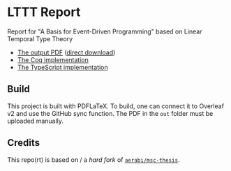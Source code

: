 # LTTT Report
Report for "A Basis for Event-Driven Programming" based on Linear Temporal Type Theory

- [The output PDF](out/thesis_main.pdf) ([direct download](https://github.com/aerabi/lttt-report/raw/master/out/thesis_main.pdf))
- [The Coq implementation](https://github.com/aerabi/lttt)
- [The TypeScript implementation](https://github.com/aerabi/lttt-typescript)

## Build

This project is built with PDFLaTeX. To build, one can connect it to Overleaf v2 and use the GitHub sync function. The PDF in the `out` folder must be uploaded manually.

## Credits

This repo(rt) is based on / a _hard fork_ of [`aerabi/msc-thesis`](https://github.com/aerabi/lttt-typescript).
